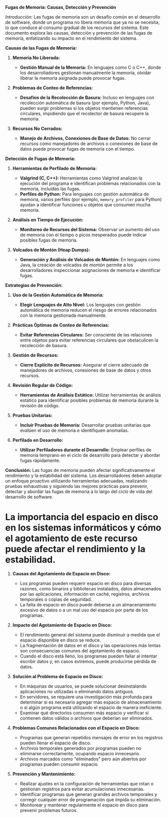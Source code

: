 **Fugas de Memoria: Causas, Detección y Prevención**

*Introducción:*
Las fugas de memoria son un desafío común en el desarrollo de software, donde un programa no libera memoria que ya no se necesita, lo que conduce al consumo gradual de los recursos del sistema. Este documento explora las causas, detección y prevención de las fugas de memoria, enfatizando su impacto en el rendimiento del sistema.

**Causas de las Fugas de Memoria:**

1. **Memoria No Liberada:**
   - **Gestión Manual de la Memoria:** En lenguajes como C o C++, donde los desarrolladores gestionan manualmente la memoria, olvidar liberar la memoria asignada puede provocar fugas.

2. **Problemas de Conteo de Referencias:**
   - **Desafíos de la Recolección de Basura:** Incluso en lenguajes con recolección automática de basura (por ejemplo, Python, Java), pueden surgir problemas si los objetos mantienen referencias circulares, impidiendo que el recolector de basura recupere la memoria.

3. **Recursos No Cerrados:**
   - **Manejo de Archivos, Conexiones de Base de Datos:** No cerrar recursos como manejadores de archivos o conexiones de base de datos puede provocar fugas de memoria con el tiempo.

**Detección de Fugas de Memoria:**

1. **Herramientas de Perfilado de Memoria:**
   - **Valgrind (C, C++):** Herramientas como Valgrind analizan la ejecución del programa e identifican problemas relacionados con la memoria, incluidas las fugas.
   - **Perfiles de Python:** Para lenguajes con gestión automática de memoria, varios perfiles (por ejemplo, `memory_profiler` para Python) ayudan a identificar funciones u objetos que consumen mucha memoria.

2. **Análisis en Tiempo de Ejecución:**
   - **Monitoreo de Recursos del Sistema:** Observar un aumento del uso de memoria con el tiempo o picos inesperados puede indicar posibles fugas de memoria.

3. **Volcados de Montón (Heap Dumps):**
   - **Generación y Análisis de Volcados de Montón:** En lenguajes como Java, la creación de volcados de montón permite a los desarrolladores inspeccionar asignaciones de memoria e identificar fugas.

**Estrategias de Prevención:**

1. **Uso de la Gestión Automática de Memoria:**
   - **Elegir Lenguajes de Alto Nivel:** Los lenguajes con gestión automática de memoria reducen el riesgo de errores relacionados con la memoria gestionada manualmente.

2. **Prácticas Óptimas de Conteo de Referencias:**
   - **Evitar Referencias Circulares:** Ser consciente de las relaciones entre objetos para evitar referencias circulares que obstaculicen la recolección de basura.

3. **Gestión de Recursos:**
   - **Cierre Explícito de Recursos:** Asegurar el cierre adecuado de manejadores de archivos, conexiones de base de datos y otros recursos.

4. **Revisión Regular de Código:**
   - **Herramientas de Análisis Estático:** Utilizar herramientas de análisis estático para identificar posibles problemas de memoria durante la revisión de código.

5. **Pruebas Unitarias:**
   - **Incluir Pruebas de Memoria:** Desarrollar pruebas unitarias que evalúen el uso de memoria e identifiquen anomalías.

6. **Perfilado en Desarrollo:**
   - **Utilizar Perfiladores durante el Desarrollo:** Emplear perfiles de memoria temprano en el ciclo de desarrollo para detectar y abordar fugas rápidamente.

**Conclusión:**
Las fugas de memoria pueden afectar significativamente el rendimiento y la estabilidad del sistema. Los desarrolladores deben adoptar un enfoque proactivo utilizando herramientas adecuadas, realizando pruebas exhaustivas y siguiendo las mejores prácticas para prevenir, detectar y abordar las fugas de memoria a lo largo del ciclo de vida del desarrollo de software.

# La importancia del espacio en disco en los sistemas informáticos y cómo el agotamiento de este recurso puede afectar el rendimiento y la estabilidad. 


1. **Causas del Agotamiento de Espacio en Disco:**
   - Los programas pueden requerir espacio en disco para diversas razones, como binarios y bibliotecas instalados, datos almacenados por las aplicaciones, información en caché, registros, archivos temporales o copias de seguridad.
   - La falta de espacio en disco puede deberse a un almacenamiento excesivo de datos o a un mal uso del espacio por parte de los programas.

2. **Impacto del Agotamiento de Espacio en Disco:**
   - El rendimiento general del sistema puede disminuir a medida que el espacio disponible en disco se reduce.
   - La fragmentación de datos en el disco y las operaciones más lentas son consecuencias comunes del agotamiento de espacio.
   - Cuando el disco está lleno, los programas pueden fallar al intentar escribir datos y, en casos extremos, puede producirse pérdida de datos.

3. **Solución al Problema de Espacio en Disco:**
   - En máquinas de usuarios, se puede solucionar desinstalando aplicaciones no utilizadas o eliminando datos antiguos.
   - En servidores, se requiere una investigación más profunda para determinar si es necesario agregar más espacio de almacenamiento o si algún programa está utilizando el espacio de manera ineficiente.
   - Examinar qué directorios consumen más espacio y verificar si contienen datos válidos o archivos que deberían ser eliminados.

4. **Problemas Comunes Relacionados con el Espacio en Disco:**
   - Programas que generan repetidos mensajes de error en los registros pueden llenar el espacio de disco.
   - Archivos temporales generados por programas pueden no eliminarse correctamente, ocupando espacio innecesario.
   - Archivos marcados como "eliminados" pero aún abiertos por programas pueden consumir espacio.

5. **Prevención y Mantenimiento:**
   - Realizar ajustes en la configuración de herramientas que rotan o gestionan registros para evitar acumulaciones innecesarias.
   - Identificar programas que generan grandes archivos temporales y corregir cualquier error de programación que impida su eliminación.
   - Monitorear y mantener regularmente el espacio en disco para prevenir problemas futuros.

